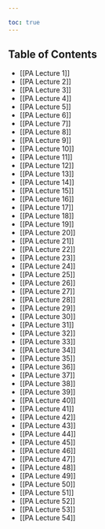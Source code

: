 ```yaml
---

toc: true
---
```


## Table of Contents

- [[PA Lecture 1]]
- [[PA Lecture 2]]
- [[PA Lecture 3]]
- [[PA Lecture 4]]
- [[PA Lecture 5]]
- [[PA Lecture 6]]
- [[PA Lecture 7]]
- [[PA Lecture 8]]
- [[PA Lecture 9]]
- [[PA Lecture 10]]
- [[PA Lecture 11]]
- [[PA Lecture 12]]
- [[PA Lecture 13]]
- [[PA Lecture 14]]
- [[PA Lecture 15]]
- [[PA Lecture 16]]
- [[PA Lecture 17]]
- [[PA Lecture 18]]
- [[PA Lecture 19]]
- [[PA Lecture 20]]
- [[PA Lecture 21]]
- [[PA Lecture 22]]
- [[PA Lecture 23]]
- [[PA Lecture 24]]
- [[PA Lecture 25]]
- [[PA Lecture 26]]
- [[PA Lecture 27]]
- [[PA Lecture 28]]
- [[PA Lecture 29]]
- [[PA Lecture 30]]
- [[PA Lecture 31]]
- [[PA Lecture 32]]
- [[PA Lecture 33]]
- [[PA Lecture 34]]
- [[PA Lecture 35]]
- [[PA Lecture 36]]
- [[PA Lecture 37]]
- [[PA Lecture 38]]
- [[PA Lecture 39]]
- [[PA Lecture 40]]
- [[PA Lecture 41]]
- [[PA Lecture 42]]
- [[PA Lecture 43]]
- [[PA Lecture 44]]
- [[PA Lecture 45]]
- [[PA Lecture 46]]
- [[PA Lecture 47]]
- [[PA Lecture 48]]
- [[PA Lecture 49]]
- [[PA Lecture 50]]
- [[PA Lecture 51]]
- [[PA Lecture 52]]
- [[PA Lecture 53]]
- [[PA Lecture 54]]
